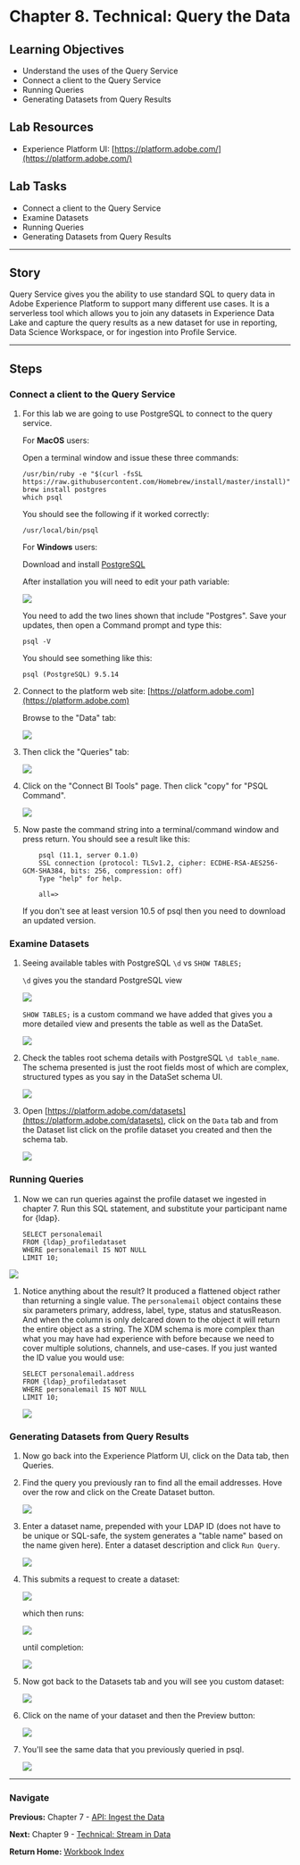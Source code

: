 # Chapter 8. Technical: Query the Data

## Learning Objectives

- Understand the uses of the Query Service
- Connect a client to the Query Service
- Running Queries
- Generating Datasets from Query Results

## Lab Resources

- Experience Platform UI: [https://platform.adobe.com/](https://platform.adobe.com/)

## Lab Tasks

- Connect a client to the Query Service
- Examine Datasets
- Running Queries
- Generating Datasets from Query Results

---

## Story

Query Service gives you the ability to use standard SQL to query data in Adobe Experience Platform to support many different use cases. It is a serverless tool which allows you to join any datasets in Experience Data Lake and capture the query results as a new dataset for use in reporting, Data Science Workspace, or for ingestion into Profile Service.

---

## Steps

### Connect a client to the Query Service

1.  For this lab we are going to use PostgreSQL to connect to the query service.

    For **MacOS** users:

    Open a terminal window and issue these three commands:

        /usr/bin/ruby -e "$(curl -fsSL https://raw.githubusercontent.com/Homebrew/install/master/install)"
        brew install postgres
        which psql

    You should see the following if it worked correctly:

        /usr/local/bin/psql

    For **Windows** users:

    Download and install [PostgreSQL](https://www.postgresql.org/download/windows/)

    After installation you will need to edit your path variable:

    ![](../images/chapter-8/path.png)

    You need to add the two lines shown that include "Postgres". Save your updates, then open a Command prompt and type this:

        psql -V

    You should see something like this:

        psql (PostgreSQL) 9.5.14

1.  Connect to the platform web site: [https://platform.adobe.com](https://platform.adobe.com)

    Browse to the "Data" tab:

    ![](../images/chapter-8/data.png)

1.  Then click the "Queries" tab:

    ![](../images/chapter-8/queries.png)

1.  Click on the "Connect BI Tools" page. Then click "copy" for "PSQL Command".

    ![](../images/chapter-8/psqlcopy.png)

1.  Now paste the command string into a terminal/command window and press return. You should see a result like this:

            psql (11.1, server 0.1.0)
            SSL connection (protocol: TLSv1.2, cipher: ECDHE-RSA-AES256-GCM-SHA384, bits: 256, compression: off)
            Type "help" for help.

            all=>

    If you don't see at least version 10.5 of psql then you need to download an updated version.

### Examine Datasets

1. Seeing available tables with PostgreSQL `\d` vs `SHOW TABLES;`

   `\d` gives you the standard PostgreSQL view

   ![](../images/chapter-8/d.png)

   `SHOW TABLES;` is a custom command we have added that gives you a more detailed view and presents the table as well as the DataSet.

   ![](../images/chapter-8/show-tables.png)

1. Check the tables root schema details with PostgreSQL `\d table_name`. The schema presented is just the root fields most of which are complex, structured types as you say in the DataSet schema UI.

   ![](../images/chapter-8/show-schema.png)

1. Open [https://platform.adobe.com/datasets](https://platform.adobe.com/datasets), click on the `Data` tab and from the Dataset list click on the profile dataset you created and then the schema tab.

   ![](../images/chapter-8/ui-schema.png)

### Running Queries

1.  Now we can run queries against the profile dataset we ingested in chapter 7. Run this SQL statement, and substitute your participant name for {ldap}.

        SELECT personalemail
        FROM {ldap}_profiledataset
        WHERE personalemail IS NOT NULL
        LIMIT 10;

![](../images/chapter-8/query-email.png)

1.  Notice anything about the result? It produced a flattened object rather than returning a single value. The `personalemail` object contains these six parameters primary, address, label, type, status and statusReason. And when the column is only delcared down to the object it will return the entire object as a string. The XDM schema is more complex than what you may have had experience with before because we need to cover multiple solutions, channels, and use-cases. If you just wanted the ID value you would use:

        SELECT personalemail.address
        FROM {ldap}_profiledataset
        WHERE personalemail IS NOT NULL
        LIMIT 10;

    ![](../images/chapter-8/query-email-address.png)

### Generating Datasets from Query Results

1. Now go back into the Experience Platform UI, click on the Data tab, then Queries.
1. Find the query you previously ran to find all the email addresses. Hove over the row and click on the Create Dataset button.

   ![](../images/chapter-8/create-dataset.png)

1. Enter a dataset name, prepended with your LDAP ID (does not have to be unique or SQL-safe, the system generates a "table name" based on the name given here). Enter a dataset description and click `Run Query`.

   ![](../images/chapter-8/create-dataset-dialog.png)

1. This submits a request to create a dataset:

   ![](../images/chapter-8/query-running.png)

   which then runs:

   ![](../images/chapter-8/query-running-progress.png)

   until completion:

   ![](../images/chapter-8/query-running-complete.png)

1. Now got back to the Datasets tab and you will see you custom dataset:

   ![](../images/chapter-8/datasets.png)

1. Click on the name of your dataset and then the Preview button:

   ![](../images/chapter-8/custom-dataset.png)

1. You'll see the same data that you previously queried in psql.

   ![](../images/chapter-8/custom-dataset-info.png)

---

### Navigate

**Previous:** Chapter 7 - [API: Ingest the Data](chapter-7.md)

**Next:** Chapter 9 - [Technical: Stream in Data](chapter-9.md)

**Return Home:** [Workbook Index](../README.md)